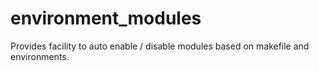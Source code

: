 environment_modules
===================

Provides facility to auto enable / disable modules based on makefile and environments.
